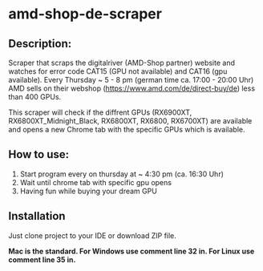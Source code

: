 # amd-shop-de-scraper

## Description:
Scraper that scraps the digitalriver (AMD-Shop partner) website and watches for error code CAT15 (GPU not available) and CAT16 (gpu available).
Every Thursday ~ 5 - 8 pm (german time ca. 17:00 - 20:00 Uhr) AMD sells on their webshop (https://www.amd.com/de/direct-buy/de) less than 400 GPUs.

This scraper will check if the diffrent GPUs (RX6900XT, RX6800XT_Midnight_Black, RX6800XT, RX6800, RX6700XT) are available and opens a new Chrome tab with the specific GPUs which is available.

## How to use:
1. Start program every on thursday at ~ 4:30 pm (ca. 16:30 Uhr)
2. Wait until chrome tab with specific gpu opens
3. Having fun while buying your dream GPU

## Installation
Just clone project to your IDE or download ZIP file. 

**Mac is the standard.
For Windows use comment line 32 in.
For Linux use comment line 35 in.**
